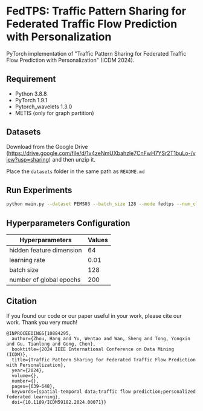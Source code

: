 # FedTPS: Traffic Pattern Sharing for Federated Traffic Flow Prediction with Personalization

PyTorch implementation of "Traffic Pattern Sharing for Federated Traffic Flow Prediction with Personalization" (ICDM 2024). 


## Requirement
- Python 3.8.8
- PyTorch 1.9.1
- Pytorch_wavelets 1.3.0
- METIS (only for graph partition) 


## Datasets
Download from the Google Drive (https://drive.google.com/file/d/1v4zeNmUXbahzle7CnFwH7YSr2T1buLo-/view?usp=sharing) and then unzip it.

Place the `datasets` folder in the same path as `README.md`

## Run Experiments
```bash
python main.py --dataset PEMS03 --batch_size 128 --mode fedtps --num_client 4
```

## Hyperparameters Configuration
| Hyperparameters               | Values |
|-------------------------------|--------|
| hidden feature dimension        | 64     |
| learning rate                 | 0.01  |
| batch size                              | 128     |
| number of global epochs        | 200    |



## Citation
If you found our code or our paper useful in your work, please cite our work. Thank you very much!

```
@INPROCEEDINGS{10884295,
  author={Zhou, Hang and Yu, Wentao and Wan, Sheng and Tong, Yongxin and Gu, Tianlong and Gong, Chen},
  booktitle={2024 IEEE International Conference on Data Mining (ICDM)}, 
  title={Traffic Pattern Sharing for Federated Traffic Flow Prediction with Personalization}, 
  year={2024},
  volume={},
  number={},
  pages={639-648},
  keywords={spatial-temporal data;traffic flow prediction;personalized federated learning},
  doi={10.1109/ICDM59182.2024.00071}}
```
